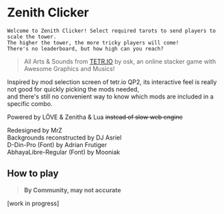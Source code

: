 # Zenith Clicker

    Welcome to Zenith Clicker! Select required tarots to send players to scale the tower.  
    The higher the tower, the more tricky players will come!  
    There's no leaderboard, but how high can you reach?

> All Arts & Sounds from [TETR.IO](https://tetr.io) by osk, an online stacker game with Awesome Graphics and Musics!

Inspired by mod selection screen of tetr.io QP2, its interactive feel is really not good for quickly picking the mods needed,  
and there's still no convenient way to know which mods are included in a specific combo.

Powered by LÖVE & Zenitha & Lua ~~instead of slow web engine~~

Redesigned by MrZ  
Backgrounds reconstructed by DJ Asriel  
D-Din-Pro (Font) by Adrian Frutigеr  
AbhayaLibre-Regular (Font) by Mooniak

## How to play

> **By Community, may not accurate**

[work in progress]
